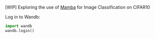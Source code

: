 [WIP] Exploring the use of [Mamba](https://github.com/state-spaces/mamba/tree/main) for Image Classification on CIFAR10


Log in to Wandb:
```python
import wandb
wandb.login()
```